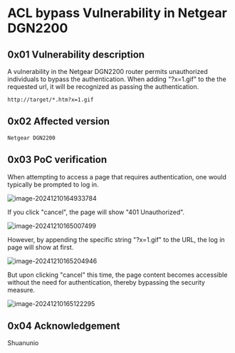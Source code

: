 #  ACL bypass Vulnerability in Netgear DGN2200

## 0x01 Vulnerability description

A  vulnerability in the Netgear DGN2200 router permits unauthorized individuals to bypass the authentication. When adding "?x=1.gif" to the the requested url, it will be recognized as passing the authentication.

```
http://target/*.htm?x=1.gif
```

## 0x02 Affected version

``` 
Netgear DGN2200
```

## 0x03 PoC verification

When attempting to access a page that requires authentication, one would typically be prompted to log in.

![image-20241210164933784](D:\edu\master\repo\CVE_Requests\Netgear\DGN2200\assets\image-20241210164933784.png)

If you click "cancel", the page will show "401 Unauthorized".

![image-20241210165007499](D:\edu\master\repo\CVE_Requests\Netgear\DGN2200\assets\image-20241210165007499.png)

However, by appending the specific string "?x=1.gif" to the URL, the log in page will show at first.

![image-20241210165204946](D:\edu\master\repo\CVE_Requests\Netgear\DGN2200\assets\image-20241210165204946.png)

But upon clicking "cancel" this time, the page content becomes accessible without the need for authentication, thereby bypassing the security measure.

![image-20241210165122295](D:\edu\master\repo\CVE_Requests\Netgear\DGN2200\assets\image-20241210165122295.png)

## 0x04 Acknowledgement

Shuanunio